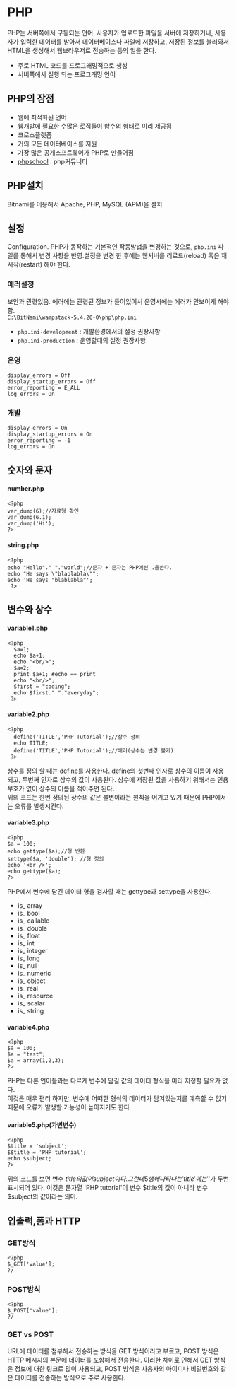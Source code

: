# PHP
PHP는 서버쪽에서 구동되는 언어. 사용자가 업로드한 파일을 서버에 저장하거나, 사용자가 입력한 데이터를 받아서 데이터베이스나 파일에 저장하고, 저장된 정보를 불러와서 HTML을 생성해서 웹브라우저로 전송하는 등의 일을 한다.
- 주로 HTML 코드를 프로그래밍적으로 생성
- 서버쪽에서 실행 되는 프로그래밍 언어
## PHP의 장점
- 웹에 최적화된 언어
- 웹개발에 필요한 수많은 로직들이 함수의 형태로 미리 제공됨
- 크로스플랫폼
- 거의 모든 데이터베이스를 지원
- 가장 많은 공개소프트웨어가 PHP로 만들어짐
- [phpschool](http://phpschool.com/) : php커뮤니티
## PHP설치
Bitnami를 이용해서 Apache, PHP, MySQL (APM)을 설치
## 설정
Configuration. PHP가 동작하는 기본적인 작동방법을 변경하는 것으로, `php.ini` 파일를 통해서 변경 사항을 반영.설정을 변경 한 후에는 웹서버를 리로드(reload) 혹은 재시작(restart) 해야 한다.
### 에러설정
보안과 관련있음. 에러에는 관련된 정보가 들어있어서 운영시에는 에러가 안보이게 해야함.  
`C:\BitNami\wampstack-5.4.20-0\php\php.ini`
- `php.ini-development` : 개발환경에서의 설정 권장사항
- `php.ini-production` : 운영할때의 설정 권장사항
### 운영
```
display_errors = Off
display_startup_errors = Off
error_reporting = E_ALL
log_errors = On
```
### 개발
```
display_errors = On
display_startup_errors = On
error_reporting = -1
log_errors = On
```
## 숫자와 문자
#### number.php
```
<?php
var_dump(6);//자료형 확인
var_dump(6.1);
var_dump('Hi');
?>
```
#### string.php
```
<?php
echo "Hello"." "."world";//문자 + 문자는 PHP에선 .을쓴다.
echo "He says \"blablabla\"";
echo 'He says "blablabla"';
 ?>
```
## 변수와 상수
#### variable1.php
```
<?php
  $a=1;
  echo $a+1;
  echo "<br/>";
  $a=2;
  print $a+1; #echo == print
  echo "<br/>";
  $first = "coding";
  echo $first." "."everyday";
 ?>
```
#### variable2.php
```
<?php
  define('TITLE','PHP Tutorial');//상수 정의
  echo TITLE;
  define('TITLE','PHP Tutorial');//에러(상수는 변경 불가)
 ?>
```
상수를 정의 할 때는 define를 사용한다. define의 첫번째 인자로 상수의 이름이 사용되고, 두번째 인자로 상수의 값이 사용된다. 상수에 저장된 값을 사용하기 위해서는 인용부호가 없이 상수의 이름을 적어주면 된다.  
위의 코드는 한번 정의된 상수의 값은 불변이라는 원칙을 어기고 있기 때문에 PHP에서는 오류를 발생시킨다.
#### variable3.php
```
<?php
$a = 100;
echo gettype($a);//형 반환
settype($a, 'double'); //형 정의
echo '<br />';
echo gettype($a);
?>
```
PHP에서 변수에 담긴 데이터 형을 검사할 때는 gettype과 settype을 사용한다.
- is_ array
- is_ bool
- is_ callable
- is_ double
- is_ float
- is_ int
- is_ integer
- is_ long
- is_ null
- is_ numeric
- is_ object
- is_ real
- is_ resource
- is_ scalar
- is_ string
#### variable4.php
```
<?php
$a = 100;
$a = "test";
$a = array(1,2,3);
?>
```
PHP는 다른 언어들과는 다르게 변수에 담길 값의 데이터 형식을 미리 지정할 필요가 없다.  
이것은 매우 편리 하지만, 변수에 어떠한 형식의 데이터가 담겨있는지를 예측할 수 없기 때문에 오류가 발생할 가능성이 높아지기도 한다.
#### variable5.php(가변변수)
```
<?php
$title = 'subject';
$$title = 'PHP tutorial';
echo $subject;
?>
```
위의 코드를 보면 변수 $title의 값이 subject이다. 그런데 5행에 나타나는 '$$title'에는 '$'가 두번 표시되어 있다. 이것은 문자열 'PHP tutorial'이 변수 $title의 값이 아니라 변수 $subject의 값이라는 의미.
## 입출력,폼과 HTTP
### GET방식
```
<?php
$_GET['value'];
?/
```
### POST방식
```
<?php
$_POST['value'];
?/
```
### GET vs POST
URL에 데이터를 첨부해서 전송하는 방식을 GET 방식이라고 부르고, POST 방식은 HTTP 메시지의 본문에 데이터를 포함해서 전송한다. 이러한 차이로 인해서 GET 방식은 정보에 대한 링크로 많이 사용되고, POST 방식은 사용자의 아이디나 비밀번호와 같은 데이터를 전송하는 방식으로 주로 사용한다.
